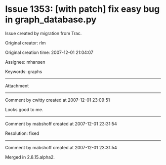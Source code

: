 # Issue 1353: [with patch] fix easy bug in graph_database.py

Issue created by migration from Trac.

Original creator: rlm

Original creation time: 2007-12-01 21:04:07

Assignee: mhansen

Keywords: graphs




---

Attachment


---

Comment by cwitty created at 2007-12-01 23:09:51

Looks good to me.


---

Comment by mabshoff created at 2007-12-01 23:31:54

Resolution: fixed


---

Comment by mabshoff created at 2007-12-01 23:31:54

Merged in 2.8.15.alpha2.
